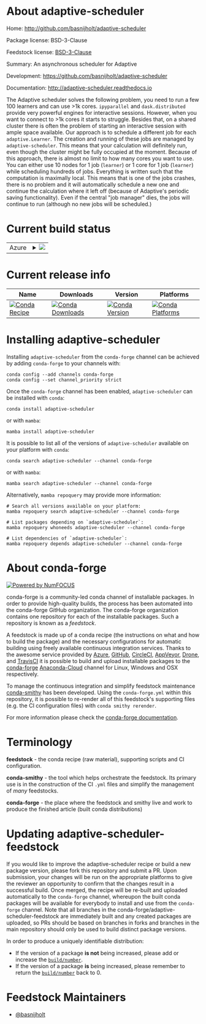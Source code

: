 About adaptive-scheduler
========================

Home: http://github.com/basnijholt/adaptive-scheduler

Package license: BSD-3-Clause

Feedstock license: [BSD-3-Clause](https://github.com/conda-forge/adaptive-scheduler-feedstock/blob/main/LICENSE.txt)

Summary: An asynchronous scheduler for Adaptive

Development: https://github.com/basnijholt/adaptive-scheduler

Documentation: http://adaptive-scheduler.readthedocs.io

The Adaptive scheduler solves the following problem, you need to run a few 100
learners and can use >1k cores. `ipyparallel` and `dask.distributed` provide
very powerful engines for interactive sessions. However, when you want to
connect to >1k cores it starts to struggle. Besides that, on a shared cluster
there is often the problem of starting an interactive session with ample space
available. Our approach is to schedule a different job for each `
adaptive.Learner`. The creation and running of these jobs are managed by `
adaptive-scheduler`. This means that your calculation will definitely run, even
though the cluster might be fully occupied at the moment. Because of this
approach, there is almost no limit to how many cores you want to use. You can
either use 10 nodes for 1 job (`learner`) or 1 core for 1 job (`learner`) while
scheduling hundreds of jobs. Everything is written such that the computation is
maximally local. This means that is one of the jobs crashes, there is no
problem and it will automatically schedule a new one and continue the
calculation where it left off (because of Adaptive's periodic saving
functionality). Even if the central "job manager" dies, the jobs will continue
to run (although no new jobs will be scheduled.)


Current build status
====================


<table>
    
  <tr>
    <td>Azure</td>
    <td>
      <details>
        <summary>
          <a href="https://dev.azure.com/conda-forge/feedstock-builds/_build/latest?definitionId=6688&branchName=main">
            <img src="https://dev.azure.com/conda-forge/feedstock-builds/_apis/build/status/adaptive-scheduler-feedstock?branchName=main">
          </a>
        </summary>
        <table>
          <thead><tr><th>Variant</th><th>Status</th></tr></thead>
          <tbody><tr>
              <td>linux_64_python3.10.____cpython</td>
              <td>
                <a href="https://dev.azure.com/conda-forge/feedstock-builds/_build/latest?definitionId=6688&branchName=main">
                  <img src="https://dev.azure.com/conda-forge/feedstock-builds/_apis/build/status/adaptive-scheduler-feedstock?branchName=main&jobName=linux&configuration=linux_64_python3.10.____cpython" alt="variant">
                </a>
              </td>
            </tr><tr>
              <td>linux_64_python3.7.____73_pypy</td>
              <td>
                <a href="https://dev.azure.com/conda-forge/feedstock-builds/_build/latest?definitionId=6688&branchName=main">
                  <img src="https://dev.azure.com/conda-forge/feedstock-builds/_apis/build/status/adaptive-scheduler-feedstock?branchName=main&jobName=linux&configuration=linux_64_python3.7.____73_pypy" alt="variant">
                </a>
              </td>
            </tr><tr>
              <td>linux_64_python3.7.____cpython</td>
              <td>
                <a href="https://dev.azure.com/conda-forge/feedstock-builds/_build/latest?definitionId=6688&branchName=main">
                  <img src="https://dev.azure.com/conda-forge/feedstock-builds/_apis/build/status/adaptive-scheduler-feedstock?branchName=main&jobName=linux&configuration=linux_64_python3.7.____cpython" alt="variant">
                </a>
              </td>
            </tr><tr>
              <td>linux_64_python3.8.____cpython</td>
              <td>
                <a href="https://dev.azure.com/conda-forge/feedstock-builds/_build/latest?definitionId=6688&branchName=main">
                  <img src="https://dev.azure.com/conda-forge/feedstock-builds/_apis/build/status/adaptive-scheduler-feedstock?branchName=main&jobName=linux&configuration=linux_64_python3.8.____cpython" alt="variant">
                </a>
              </td>
            </tr><tr>
              <td>linux_64_python3.9.____cpython</td>
              <td>
                <a href="https://dev.azure.com/conda-forge/feedstock-builds/_build/latest?definitionId=6688&branchName=main">
                  <img src="https://dev.azure.com/conda-forge/feedstock-builds/_apis/build/status/adaptive-scheduler-feedstock?branchName=main&jobName=linux&configuration=linux_64_python3.9.____cpython" alt="variant">
                </a>
              </td>
            </tr><tr>
              <td>osx_64_python3.10.____cpython</td>
              <td>
                <a href="https://dev.azure.com/conda-forge/feedstock-builds/_build/latest?definitionId=6688&branchName=main">
                  <img src="https://dev.azure.com/conda-forge/feedstock-builds/_apis/build/status/adaptive-scheduler-feedstock?branchName=main&jobName=osx&configuration=osx_64_python3.10.____cpython" alt="variant">
                </a>
              </td>
            </tr><tr>
              <td>osx_64_python3.7.____73_pypy</td>
              <td>
                <a href="https://dev.azure.com/conda-forge/feedstock-builds/_build/latest?definitionId=6688&branchName=main">
                  <img src="https://dev.azure.com/conda-forge/feedstock-builds/_apis/build/status/adaptive-scheduler-feedstock?branchName=main&jobName=osx&configuration=osx_64_python3.7.____73_pypy" alt="variant">
                </a>
              </td>
            </tr><tr>
              <td>osx_64_python3.7.____cpython</td>
              <td>
                <a href="https://dev.azure.com/conda-forge/feedstock-builds/_build/latest?definitionId=6688&branchName=main">
                  <img src="https://dev.azure.com/conda-forge/feedstock-builds/_apis/build/status/adaptive-scheduler-feedstock?branchName=main&jobName=osx&configuration=osx_64_python3.7.____cpython" alt="variant">
                </a>
              </td>
            </tr><tr>
              <td>osx_64_python3.8.____cpython</td>
              <td>
                <a href="https://dev.azure.com/conda-forge/feedstock-builds/_build/latest?definitionId=6688&branchName=main">
                  <img src="https://dev.azure.com/conda-forge/feedstock-builds/_apis/build/status/adaptive-scheduler-feedstock?branchName=main&jobName=osx&configuration=osx_64_python3.8.____cpython" alt="variant">
                </a>
              </td>
            </tr><tr>
              <td>osx_64_python3.9.____cpython</td>
              <td>
                <a href="https://dev.azure.com/conda-forge/feedstock-builds/_build/latest?definitionId=6688&branchName=main">
                  <img src="https://dev.azure.com/conda-forge/feedstock-builds/_apis/build/status/adaptive-scheduler-feedstock?branchName=main&jobName=osx&configuration=osx_64_python3.9.____cpython" alt="variant">
                </a>
              </td>
            </tr>
          </tbody>
        </table>
      </details>
    </td>
  </tr>
</table>

Current release info
====================

| Name | Downloads | Version | Platforms |
| --- | --- | --- | --- |
| [![Conda Recipe](https://img.shields.io/badge/recipe-adaptive--scheduler-green.svg)](https://anaconda.org/conda-forge/adaptive-scheduler) | [![Conda Downloads](https://img.shields.io/conda/dn/conda-forge/adaptive-scheduler.svg)](https://anaconda.org/conda-forge/adaptive-scheduler) | [![Conda Version](https://img.shields.io/conda/vn/conda-forge/adaptive-scheduler.svg)](https://anaconda.org/conda-forge/adaptive-scheduler) | [![Conda Platforms](https://img.shields.io/conda/pn/conda-forge/adaptive-scheduler.svg)](https://anaconda.org/conda-forge/adaptive-scheduler) |

Installing adaptive-scheduler
=============================

Installing `adaptive-scheduler` from the `conda-forge` channel can be achieved by adding `conda-forge` to your channels with:

```
conda config --add channels conda-forge
conda config --set channel_priority strict
```

Once the `conda-forge` channel has been enabled, `adaptive-scheduler` can be installed with `conda`:

```
conda install adaptive-scheduler
```

or with `mamba`:

```
mamba install adaptive-scheduler
```

It is possible to list all of the versions of `adaptive-scheduler` available on your platform with `conda`:

```
conda search adaptive-scheduler --channel conda-forge
```

or with `mamba`:

```
mamba search adaptive-scheduler --channel conda-forge
```

Alternatively, `mamba repoquery` may provide more information:

```
# Search all versions available on your platform:
mamba repoquery search adaptive-scheduler --channel conda-forge

# List packages depending on `adaptive-scheduler`:
mamba repoquery whoneeds adaptive-scheduler --channel conda-forge

# List dependencies of `adaptive-scheduler`:
mamba repoquery depends adaptive-scheduler --channel conda-forge
```


About conda-forge
=================

[![Powered by
NumFOCUS](https://img.shields.io/badge/powered%20by-NumFOCUS-orange.svg?style=flat&colorA=E1523D&colorB=007D8A)](https://numfocus.org)

conda-forge is a community-led conda channel of installable packages.
In order to provide high-quality builds, the process has been automated into the
conda-forge GitHub organization. The conda-forge organization contains one repository
for each of the installable packages. Such a repository is known as a *feedstock*.

A feedstock is made up of a conda recipe (the instructions on what and how to build
the package) and the necessary configurations for automatic building using freely
available continuous integration services. Thanks to the awesome service provided by
[Azure](https://azure.microsoft.com/en-us/services/devops/), [GitHub](https://github.com/),
[CircleCI](https://circleci.com/), [AppVeyor](https://www.appveyor.com/),
[Drone](https://cloud.drone.io/welcome), and [TravisCI](https://travis-ci.com/)
it is possible to build and upload installable packages to the
[conda-forge](https://anaconda.org/conda-forge) [Anaconda-Cloud](https://anaconda.org/)
channel for Linux, Windows and OSX respectively.

To manage the continuous integration and simplify feedstock maintenance
[conda-smithy](https://github.com/conda-forge/conda-smithy) has been developed.
Using the ``conda-forge.yml`` within this repository, it is possible to re-render all of
this feedstock's supporting files (e.g. the CI configuration files) with ``conda smithy rerender``.

For more information please check the [conda-forge documentation](https://conda-forge.org/docs/).

Terminology
===========

**feedstock** - the conda recipe (raw material), supporting scripts and CI configuration.

**conda-smithy** - the tool which helps orchestrate the feedstock.
                   Its primary use is in the construction of the CI ``.yml`` files
                   and simplify the management of *many* feedstocks.

**conda-forge** - the place where the feedstock and smithy live and work to
                  produce the finished article (built conda distributions)


Updating adaptive-scheduler-feedstock
=====================================

If you would like to improve the adaptive-scheduler recipe or build a new
package version, please fork this repository and submit a PR. Upon submission,
your changes will be run on the appropriate platforms to give the reviewer an
opportunity to confirm that the changes result in a successful build. Once
merged, the recipe will be re-built and uploaded automatically to the
`conda-forge` channel, whereupon the built conda packages will be available for
everybody to install and use from the `conda-forge` channel.
Note that all branches in the conda-forge/adaptive-scheduler-feedstock are
immediately built and any created packages are uploaded, so PRs should be based
on branches in forks and branches in the main repository should only be used to
build distinct package versions.

In order to produce a uniquely identifiable distribution:
 * If the version of a package **is not** being increased, please add or increase
   the [``build/number``](https://docs.conda.io/projects/conda-build/en/latest/resources/define-metadata.html#build-number-and-string).
 * If the version of a package **is** being increased, please remember to return
   the [``build/number``](https://docs.conda.io/projects/conda-build/en/latest/resources/define-metadata.html#build-number-and-string)
   back to 0.

Feedstock Maintainers
=====================

* [@basnijholt](https://github.com/basnijholt/)

